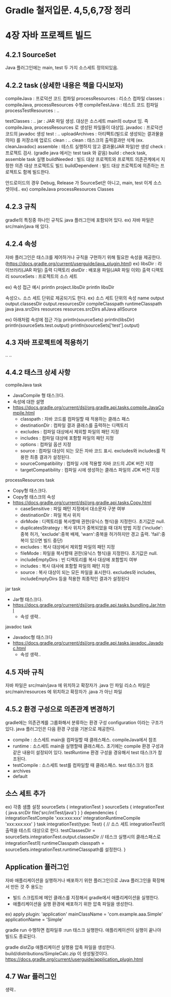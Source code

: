 # Gradle 철저입문. 4,5,6,7장 정리

# 4장 자바 프로젝트 빌드

## 4.2.1 SourceSet
Java 플러그인에는 main, test 두 가지 소스세트 정의되있음.

## 4.2.2 task (상세한 내용은 책을 다시보자)
compileJava 		: 프로덕션 코드 컴파일
processResources 	: 리소스 컴파일
classes 			: compileJava, processResources 수행
compileTestJava 	: 테스트 코드 컴파일
processTestResources : ..

testClasses 		: ..
jar		: JAR 파일 생성. 대상은 소스세트 main의 output 임. 
			즉 compileJava, processResources 로 생성된 파일들이 대상임.
javadoc : 프로덕션 코드의 javadoc 생성
test 	: .. 
uploadArchives : 아티팩트(빌드로 생성되는 결과물을 의미) 를 저장소에 업로드
clean	: ..
clean<TaskName> : 태스크의 출력결과만 삭제 (ex. cleanJavadoc)
assemble : 테스트 실행하지 않고 결과물(JAR 파일)만 생성
check	: 프로젝트 검사. (gradle java 에서는 test task 와 같음)
build 	: check task, assemble task 실행
buildNeeded : 빌드 대상 프로젝트와 프로젝트 의존관계에서 지정한 의존 대상 프로젝트도 빌드
buildDependent : 빌드 대상 프로젝트에 의존하는 프로젝트도 함께 빌드한다.

안드로이드의 경우 Debug, Release 가 SourceSet은 아니고,
main, test 이게 소스셋이네..
ex) 
compile<SourceSet>Java
process<SourceSet>Resources
<SourceSet>Classes

## 4.2.3 규칙
gradle의 특징중 하나인 규칙도 java 플러그인에 포함되어 있다.
ex) 자바 파일은 src/main/java 에 있다.

## 4.2.4 속성
자바 플러그인은 태스크를 제어하거나 규칙을 구현하기 위해 필요한 속성을 제공한다.
(https://docs.gradle.org/current/userguide/java_plugin.html)
ex)
libsDir : 라이브러리(JAR 파일) 출력 디렉토리
distDir : 배포용 파일(JAR 파일 이외) 출력 디렉토리
sourceSets : 프로젝트의 소스 세트

ex) 속성 접근 예시
println project.libsDir
println libsDir

속성으ㄴ 소스 세트 단위로 제공되기도 한다.
ex) 소스 세트 단위의 속성
name
output
output.classesDir
output.resourcesDir
compileClasspath
runtimeClasspath
java
java.srcDirs
resources
resources.srcDirs
allJava
allSource

ex) 아래처럼 속성에 접근 가능
println(sourceSets)
println(libsDir)
println(sourceSets.test.output)
println(sourceSets['test'].output)

## 4.3 자바 프로젝트에 적용하기
..
..

## 4.4.2 태스크 상세 사항
compileJava task
  - JavaCompile 형 태스크다.
  - 속성에 대한 설명
  - https://docs.gradle.org/current/dsl/org.gradle.api.tasks.compile.JavaCompile.html
    - classpath : 자바 코드를 컴파일할 때 적용하는 클래스 패스
    - destinationDir : 컴파일 결과 클래스를 출력하는 디렉토리
    - excludes : 컴파일 대상에서 제외할 파일의 패턴 지정
    - includes : 컴파일 대상에 포함할 파일의 패턴 지정
    - options : 컴파일 옵션 지정
    - source : 컴파일 대상이 되는 모든 자바 코드 표시. 
    	excludes와 includes를 적용한 최종 결과가 설정된다.
    - sourceCompatibility : 컴파일 시에 적용할 자바 코드의 JDK 버전 지정
    - targetCompatibility : 컴파일 시에 생성하는 클래스 파일의 JDK 버전 지정

processResources task
  - Copy형 태스크다.
  - Copy형 태스크의 속성
  - https://docs.gradle.org/current/dsl/org.gradle.api.tasks.Copy.html
    - caseSensitive : 파일 패턴 지정에서 대소문자 구분 여부
    - destinationDir : 파일 복사 위치
    - dirMode : 디렉토리를 복사할때 권한(유닉스 형식)을 지정한다. 초기값은 null.
    - duplicatesStrategy : 복사 위치가 중복되었을 때 대처 방법 지정
    	('include':중복 허가, 'exclude':중복 배제, 
    	'warn':중복을 허가하지만 경고 출력. 'fail':중복이 있으면 빌드 중단)
    - excludes : 복사 대상에서 제외할 파일의 패턴 지정
    - fileMode : 파일을 복사할때 권한(유닉스 형식)을 지정한다. 초기값은 null.
    - includeEmptyDirs : 빈 디렉토리를 복사 대상에 포함할지 여부
    - includes : 복사 대사에 포함할 파일의 패턴 지정
    - source : 복사 대상이 되는 모든 파일을 표시한다. 
    	excludes와 includes, includeEmptyDirs 등을 적용한 최종적인 결과가 설정된다

jar task
  - Jar형 태스크다.
  - https://docs.gradle.org/current/dsl/org.gradle.api.tasks.bundling.Jar.html
    - 속성 생략..

javadoc task
  - Javadoc형 태스크다
  - https://docs.gradle.org/current/dsl/org.gradle.api.tasks.javadoc.Javadoc.html
    - 속성 생략..


## 4.5 자바 규칙
자바 파일은 src/main/java 에 위치하고 확장자가 .java 인 파일
리소스 파일은 src/main/resources 에 위치하고 확장자가 .java 가 아닌 파일

## 4.5.2 환경 구성으로 의존관계 변경하기
gradle에는 의존관계를 그룹화해서 분류하는 환경 구성 configuration 이라는 구조가 있다.
java 플러그인은 다음 환경 구성을 기본으로 제공한다.
  - compile : 소스세트 main을 컴파일할 때 클래스패스. compileJava에서 참조
  - runtime : 소스세트 main을 실행할때 클래스패스. 초기에는 compile 환경 구성과
  	같은 내용이 설정되어 있다. testRuntime 환경 구성을 경유해서 test 태스크가 참조된다.
  - testCompile : 소스세트 test를 컴파일할 때 클래스패스. test 태스크가 참조
  - archives
  - default

## 소스 세트 추가
ex) 각종 샘플 설정
sourceSets {
	integrationTest
}
sourceSets {
	integrationTest {
		java.srcDir file('src/intTest/java')
	}
}
dependencies {
	integrationTestCompile 'xxx:xxx:xxx'
	integrationRuntimeCompile 'xxx:xxx:xxx'
}
task integrationTest(type: Test) {
	// 소스 세트 integrationTest의 출력을 테스트 대상으로 한다.
	testClassesDir = sourceSets.integrationTest.output.classesDir
	// 테스크 실행시의 클래스패스로 integrationTest의 runtimeClasspath
	classpath = sourceSets.integrationTest.runtimeClasspath를 설정한다.
}

## Application 플러그인
자바 애플리케이션을 실행하거나 배포하기 위한 플러그인으로 Java 플러그인을 확장해서 만든 것
주 용도는
  - 빌드 스크립트에 메인 클래스를 지정해서 gradle에서 애플리케이션을 실행한다.
  - 애플리케이션을 실행 환경에 배포하기 위한 압축 파일을 생성한다.

ex)
apply plugin: 'application'
mainClassName = 'com.example.aaa.Simple'
applicationName = 'Simple'

gradle run 
	수행하면 컴파일후 :run 태스크 실행한다. 애플리케이션이 실행이 끝나야 빌드도 종료된다.

gradle distZip
	애플리케이션 실행용 압축 파일을 생성한다.
	build/distributions/SimpleCalc.zip 이 생성될것이다.
https://docs.gradle.org/current/userguide/application_plugin.html

## 4.7 War 플러그인
생략..













